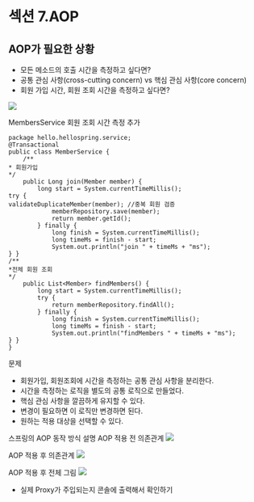 # 섹션 7.AOP
## AOP가 필요한 상황
- 모든 메소드의 호출 시간을 측정하고 싶다면?
- 공통 관심 사항(cross-cutting concern) vs 핵심 관심 사항(core concern)
- 회원 가입 시간, 회원 조회 시간을 측정하고 싶다면?

![](%E1%84%89%E1%85%A6%E1%86%A8%E1%84%89%E1%85%A7%E1%86%AB%207.AOP/image.png)

MembersService 회원 조회 시간 측정 추가
```
package hello.hellospring.service;@Transactional
public class MemberService {
    /**
* 회원가입
*/
    public Long join(Member member) {
        long start = System.currentTimeMillis();
try {
validateDuplicateMember(member); //중복 회원 검증
            memberRepository.save(member);
            return member.getId();
        } finally {
            long finish = System.currentTimeMillis();
            long timeMs = finish - start;
            System.out.println("join " + timeMs + "ms");
} }
/**
*전체 회원 조회
*/
    public List<Member> findMembers() {
        long start = System.currentTimeMillis();
        try {
            return memberRepository.findAll();
        } finally {
            long finish = System.currentTimeMillis();
            long timeMs = finish - start;
            System.out.println("findMembers " + timeMs + "ms");
} }
}
```

문제
- 회원가입, 회원조회에 시간을 측정하는 공통 관심 사항을 분리한다.
- 시간을 측정하는 로직을 별도의 공통 로직으로 만들었다.
- 핵심 관심 사항을 깔끔하게 유지할 수 있다.
- 변경이 필요하면 이 로직만 변경하면 된다.
- 원하는 적용 대상을 선택할 수 있다.

스프링의 AOP 동작 방식 설명
AOP 적용 전 의존관계
![](%E1%84%89%E1%85%A6%E1%86%A8%E1%84%89%E1%85%A7%E1%86%AB%207.AOP/image%202.png)

AOP 적용 후 의존관계
![](%E1%84%89%E1%85%A6%E1%86%A8%E1%84%89%E1%85%A7%E1%86%AB%207.AOP/image%203.png)

AOP 적용 후 전체 그림
![](%E1%84%89%E1%85%A6%E1%86%A8%E1%84%89%E1%85%A7%E1%86%AB%207.AOP/image%204.png)

- 실제 Proxy가 주입되는지 콘솔에 출력해서 확인하기